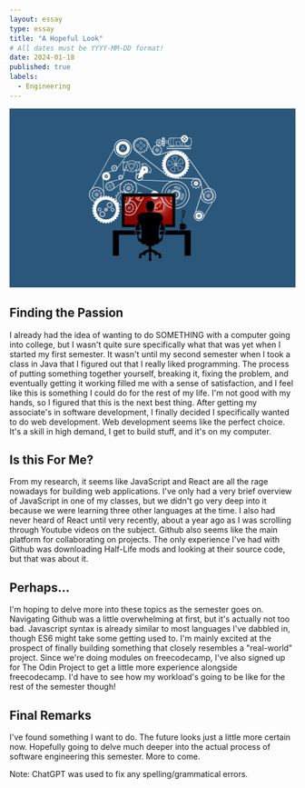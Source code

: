 ```yaml
---
layout: essay
type: essay
title: "A Hopeful Look"
# All dates must be YYYY-MM-DD format!
date: 2024-01-18
published: true
labels:
  - Engineering
---
```


<img width="800px" class="rounded float-left pe-4" src="img/3520511.png">

## Finding the Passion

I already had the idea of wanting to do SOMETHING with a computer going into college, but I wasn't quite sure specifically what that was yet when I started my first semester. It wasn't until my second semester when I took a class in Java that I figured out that I really liked programming. The process of putting something together yourself, breaking it, fixing the problem, and eventually getting it working filled me with a sense of satisfaction, and I feel like this is something I could do for the rest of my life. I'm not good with my hands, so I figured that this is the next best thing. After getting my associate's in software development, I finally decided I specifically wanted to do web development. Web development seems like the perfect choice. It's a skill in high demand, I get to build stuff, and it's on my computer.

## Is this For Me?

From my research, it seems like JavaScript and React are all the rage nowadays for building web applications. I've only had a very brief overview of JavaScript in one of my classes, but we didn't go very deep into it because we were learning three other languages at the time. I also had never heard of React until very recently, about a year ago as I was scrolling through Youtube videos on the subject. Github also seems like the main platform for collaborating on projects. The only experience I've had with Github was downloading Half-Life mods and looking at their source code, but that was about it.

## Perhaps...

I'm hoping to delve more into these topics as the semester goes on. Navigating Github was a little overwhelming at first, but it's actually not too bad. Javascript syntax is already similar to most languages I've dabbled in, though ES6 might take some getting used to. I'm mainly excited at the prospect of finally building something that closely resembles a "real-world" project. Since we're doing modules on freecodecamp, I've also signed up for The Odin Project to get a little more experience alongside freecodecamp. I'd have to see how my workload's going to be like for the rest of the semester though!

## Final Remarks
I've found something I want to do. The future looks just a little more certain now. Hopefully going to delve much deeper into the actual process of software engineering this semester. More to come.

Note: ChatGPT was used to fix any spelling/grammatical errors.
